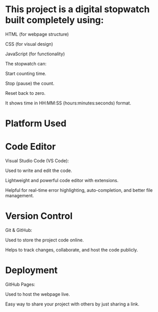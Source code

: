 # This project is a digital stopwatch built completely using:

HTML (for webpage structure)

CSS (for visual design)

JavaScript (for functionality)

The stopwatch can:

Start counting time.

Stop (pause) the count.

Reset back to zero.

It shows time in HH:MM:SS (hours:minutes:seconds) format.

# Platform Used
 # Code Editor
Visual Studio Code (VS Code):

Used to write and edit the code.

Lightweight and powerful code editor with extensions.

Helpful for real-time error highlighting, auto-completion, and better file management.

# Version Control
Git & GitHub:

Used to store the project code online.

Helps to track changes, collaborate, and host the code publicly.

# Deployment
GitHub Pages:

Used to host the webpage live.

Easy way to share your project with others by just sharing a link.

